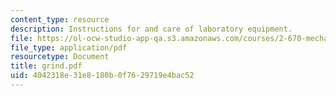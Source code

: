 ```yaml
---
content_type: resource
description: Instructions for and care of laboratory equipment.
file: https://ol-ocw-studio-app-qa.s3.amazonaws.com/courses/2-670-mechanical-engineering-tools-january-iap-2004/4042318e31e8180b0f7629719e4bac52_grind.pdf
file_type: application/pdf
resourcetype: Document
title: grind.pdf
uid: 4042318e-31e8-180b-0f76-29719e4bac52
---
```

